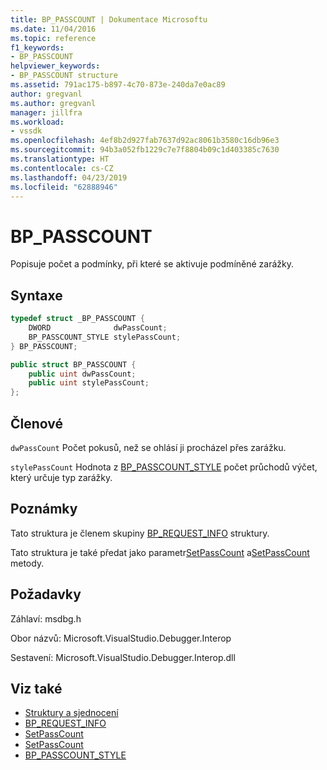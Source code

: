 ```yaml
---
title: BP_PASSCOUNT | Dokumentace Microsoftu
ms.date: 11/04/2016
ms.topic: reference
f1_keywords:
- BP_PASSCOUNT
helpviewer_keywords:
- BP_PASSCOUNT structure
ms.assetid: 791ac175-b897-4c70-873e-240da7e0ac89
author: gregvanl
ms.author: gregvanl
manager: jillfra
ms.workload:
- vssdk
ms.openlocfilehash: 4ef8b2d927fab7637d92ac8061b3580c16db96e3
ms.sourcegitcommit: 94b3a052fb1229c7e7f8804b09c1d403385c7630
ms.translationtype: HT
ms.contentlocale: cs-CZ
ms.lasthandoff: 04/23/2019
ms.locfileid: "62888946"
---
```

# <a name="bppasscount"></a>BP_PASSCOUNT
Popisuje počet a podmínky, při které se aktivuje podmíněné zarážky.

## <a name="syntax"></a>Syntaxe

```cpp
typedef struct _BP_PASSCOUNT {
    DWORD              dwPassCount;
    BP_PASSCOUNT_STYLE stylePassCount;
} BP_PASSCOUNT;
```

```csharp
public struct BP_PASSCOUNT {
    public uint dwPassCount;
    public uint stylePassCount;
};
```

## <a name="members"></a>Členové
`dwPassCount` Počet pokusů, než se ohlásí ji procházel přes zarážku.

`stylePassCount` Hodnota z [BP_PASSCOUNT_STYLE](../../../extensibility/debugger/reference/bp-passcount-style.md) počet průchodů výčet, který určuje typ zarážky.

## <a name="remarks"></a>Poznámky
Tato struktura je členem skupiny [BP_REQUEST_INFO](../../../extensibility/debugger/reference/bp-request-info.md) struktury.

Tato struktura je také předat jako parametr[SetPassCount](../../../extensibility/debugger/reference/idebugboundbreakpoint2-setpasscount.md) a[SetPassCount](../../../extensibility/debugger/reference/idebugpendingbreakpoint2-setpasscount.md) metody.

## <a name="requirements"></a>Požadavky
Záhlaví: msdbg.h

Obor názvů: Microsoft.VisualStudio.Debugger.Interop

Sestavení: Microsoft.VisualStudio.Debugger.Interop.dll

## <a name="see-also"></a>Viz také
- [Struktury a sjednocení](../../../extensibility/debugger/reference/structures-and-unions.md)
- [BP_REQUEST_INFO](../../../extensibility/debugger/reference/bp-request-info.md)
- [SetPassCount](../../../extensibility/debugger/reference/idebugboundbreakpoint2-setpasscount.md)
- [SetPassCount](../../../extensibility/debugger/reference/idebugpendingbreakpoint2-setpasscount.md)
- [BP_PASSCOUNT_STYLE](../../../extensibility/debugger/reference/bp-passcount-style.md)
